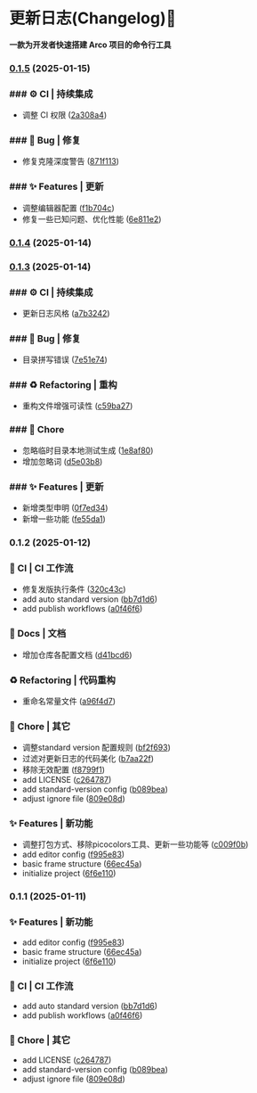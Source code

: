 # 更新日志(Changelog):tada:

**一款为开发者快速搭建 Arco 项目的命令行工具**
### [0.1.5](https://github.com/oljc/creat-arco-pro/compare/v0.1.4...v0.1.5) (2025-01-15)


### ### :gear: CI | 持续集成

* 调整 CI 权限 ([2a308a4](https://github.com/oljc/create-arco-pro/commit/2a308a49d3cd92ab7fa0d6af7c473cfbd3ef97c7))


### ### :bug: Bug | 修复

* 修复克隆深度警告 ([871f113](https://github.com/oljc/create-arco-pro/commit/871f113e0a34f50272383d723d15cab4ecca6eda))


### ### :sparkles: Features | 更新

* 调整编辑器配置 ([f1b704c](https://github.com/oljc/create-arco-pro/commit/f1b704cf24c484729d5fe89a3cba03caf6d971ee))
* 修复一些已知问题、优化性能 ([6e811e2](https://github.com/oljc/create-arco-pro/commit/6e811e2407b50f072535007c273c431db7dbd04d))

### [0.1.4](https://github.com/oljc/creat-arco-pro/compare/v0.1.3...v0.1.4) (2025-01-14)

### [0.1.3](https://github.com/oljc/creat-arco-pro/compare/v0.1.2...v0.1.3) (2025-01-14)


### ### :gear: CI | 持续集成

* 更新日志风格 ([a7b3242](https://github.com/oljc/create-arco-pro/commit/a7b32425497f8d25f067c4b0e04deee608e8d690))


### ### :bug: Bug | 修复

* 目录拼写错误 ([7e51e74](https://github.com/oljc/create-arco-pro/commit/7e51e749f1a19731a3aeab9f3c5b49ad0d0445f3))


### ### :recycle: Refactoring | 重构

* 重构文件增强可读性 ([c59ba27](https://github.com/oljc/create-arco-pro/commit/c59ba270febe0fc032956c4af506eee0beb9535c))


### ### :rocket: Chore

* 忽略临时目录本地测试生成 ([1e8af80](https://github.com/oljc/create-arco-pro/commit/1e8af805963a5cdf1ac63fa84e3492bb3a53d8ed))
* 增加忽略词 ([d5e03b8](https://github.com/oljc/create-arco-pro/commit/d5e03b87743f1067671cb1e00ea851d705c8cc67))


### ### :sparkles: Features | 更新

* 新增类型申明 ([0f7ed34](https://github.com/oljc/create-arco-pro/commit/0f7ed342f8b6882487724ea96d5303d1a53b5ad7))
* 新增一些功能 ([fe55da1](https://github.com/oljc/create-arco-pro/commit/fe55da18219443b3819edcf525830ec1502cb4d0))

### 0.1.2 (2025-01-12)


### :construction_worker: CI | CI 工作流

* 修复发版执行条件 ([320c43c](https://github.com/oljc/create-arco-pro/commit/320c43cc0592c9bb6ba24956bdd054d794793e33))
* add auto standard version ([bb7d1d6](https://github.com/oljc/create-arco-pro/commit/bb7d1d6ae6c05db2fba7fe85df5a9a38d14d6290))
* add publish workflows ([a0f46f6](https://github.com/oljc/create-arco-pro/commit/a0f46f62c2ae0371dc7a68222a2a68c7b3a619a0))


### :memo: Docs | 文档

* 增加仓库各配置文档 ([d41bcd6](https://github.com/oljc/create-arco-pro/commit/d41bcd6593cfaa8c737c0b1c919c09e78a5db07b))


### :recycle: Refactoring | 代码重构

* 重命名常量文件 ([a96f4d7](https://github.com/oljc/create-arco-pro/commit/a96f4d7d431229647c2d7b4a671ac0daeae3c2b6))


### :rocket: Chore | 其它

* 调整standard version 配置规则 ([bf2f693](https://github.com/oljc/create-arco-pro/commit/bf2f693680523264129920c0960b455fb9026822))
* 过滤对更新日志的代码美化 ([b7aa22f](https://github.com/oljc/create-arco-pro/commit/b7aa22f8c65692f6d423803630b80a06701851bd))
* 移除无效配置 ([f8799f1](https://github.com/oljc/create-arco-pro/commit/f8799f144830885c0c8fad3e62dfd07e8886b985))
* add LICENSE ([c264787](https://github.com/oljc/create-arco-pro/commit/c2647871f8adcfd8a7e324a8ab7b25676e0f2171))
* add standard-version config ([b089bea](https://github.com/oljc/create-arco-pro/commit/b089bea87929cd45e79ac3a3eb7fe115bfab35b7))
* adjust ignore file ([809e08d](https://github.com/oljc/create-arco-pro/commit/809e08dfb72cef44f3434c00cda982eee3adcc09))


### :sparkles: Features | 新功能

* 调整打包方式、移除picocolors工具、更新一些功能等 ([c009f0b](https://github.com/oljc/create-arco-pro/commit/c009f0b8d27e1356422b216f643a20905f845163))
* add editor config ([f995e83](https://github.com/oljc/create-arco-pro/commit/f995e8384b8ae528c52bf91721edb4921dd39498))
* basic frame structure ([66ec45a](https://github.com/oljc/create-arco-pro/commit/66ec45a2b47404c63633028320ac3e0bcaffea36))
* initialize project ([6f6e110](https://github.com/oljc/create-arco-pro/commit/6f6e110466677281cf905b4da8067fa9329957ef))

### 0.1.1 (2025-01-11)

### :sparkles: Features | 新功能

- add editor config ([f995e83](https://github.com/oljc/create-arco-pro/commit/f995e8384b8ae528c52bf91721edb4921dd39498))
- basic frame structure ([66ec45a](https://github.com/oljc/create-arco-pro/commit/66ec45a2b47404c63633028320ac3e0bcaffea36))
- initialize project ([6f6e110](https://github.com/oljc/create-arco-pro/commit/6f6e110466677281cf905b4da8067fa9329957ef))

### :construction_worker: CI | CI 工作流

- add auto standard version ([bb7d1d6](https://github.com/oljc/create-arco-pro/commit/bb7d1d6ae6c05db2fba7fe85df5a9a38d14d6290))
- add publish workflows ([a0f46f6](https://github.com/oljc/create-arco-pro/commit/a0f46f62c2ae0371dc7a68222a2a68c7b3a619a0))

### :rocket: Chore | 其它

- add LICENSE ([c264787](https://github.com/oljc/create-arco-pro/commit/c2647871f8adcfd8a7e324a8ab7b25676e0f2171))
- add standard-version config ([b089bea](https://github.com/oljc/create-arco-pro/commit/b089bea87929cd45e79ac3a3eb7fe115bfab35b7))
- adjust ignore file ([809e08d](https://github.com/oljc/create-arco-pro/commit/809e08dfb72cef44f3434c00cda982eee3adcc09))

